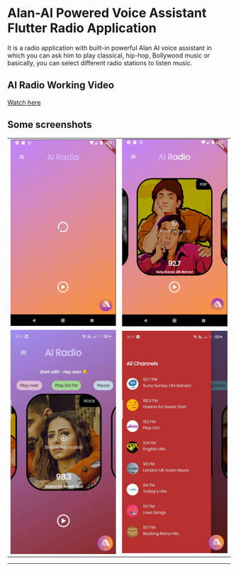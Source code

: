 # Alan-AI Powered Voice Assistant Flutter Radio Application

It is a radio application with built-in powerful Alan AI voice assistant in which you can ask him to play classical, hip-hop, Bollywood music or basically, you can select different radio stations to listen music.

## AI Radio Working Video

[Watch here](https://www.youtube.com/watch?v=mKicYo1eWRk)

## Some screenshots

|                                      |                                      |
| ------------------------------------ | ------------------------------------ |
| <img src="ss/airadio1.png"  width="300"/> | <img src="ss/airadio2.png"  width="300"/> |
| <img src="ss/airadio3.png" width="300"/>  | <img src="ss/airadio4.png" width="300"/>  |

---


